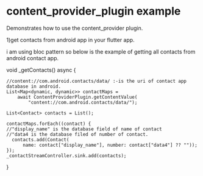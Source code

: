 # content_provider_plugin example

Demonstrates how to use the content_provider plugin.

1)get contacts from android app in your flutter app.

i am using bloc pattern so below is the example of getting all contacts from android contact app.

 void _getContacts() async {

    //content://com.android.contacts/data/ :-is the uri of contact app database in android.
    List<Map<dynamic, dynamic>> contactMaps =
        await ContentProviderPlugin.getContentValue(
            "content://com.android.contacts/data/");

    List<Contact> contacts = List();

    contactMaps.forEach((contact) {
    //"display_name" is the database field of name of contact
    //"data4 is the database filed of number of contact.
      contacts.add(Contact(
          name: contact["display_name"], number: contact["data4"] ?? ""));
    });
    _contactStreamController.sink.add(contacts);
  }

